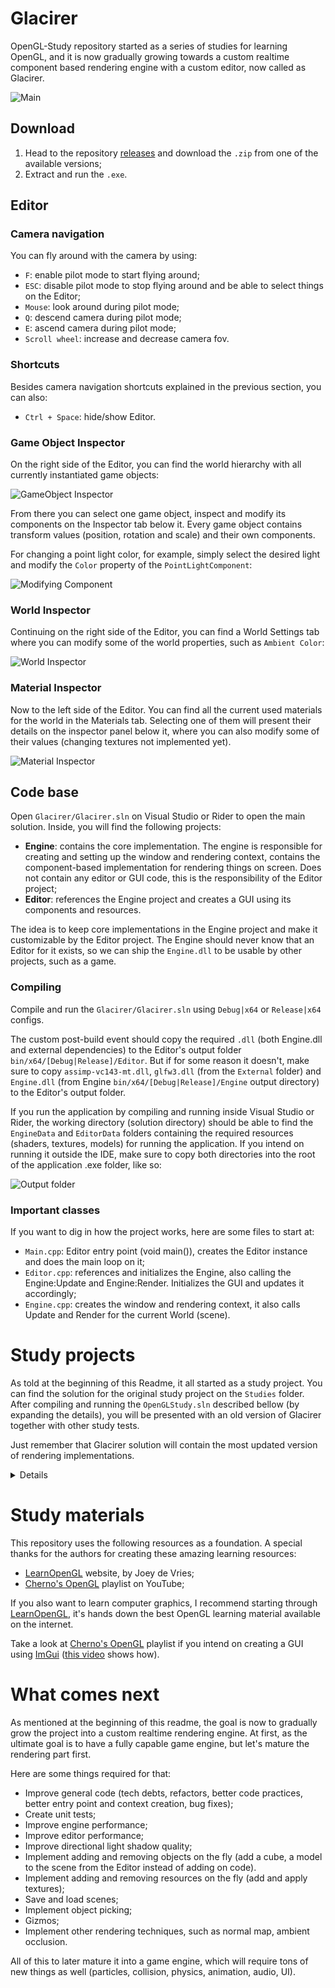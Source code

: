 # Glacirer
 OpenGL-Study repository started as a series of studies for learning OpenGL, and it is now gradually growing towards a custom realtime component based rendering engine with a custom editor, now called as Glacirer.

![Main](Docs/ReadmeResources/Readme_Main.png)

## Download

1. Head to the repository [releases](https://github.com/Nevasca/OpenGL-Study/releases) and download the `.zip` from one of the available versions;
2. Extract and run the `.exe`.

## Editor

### Camera navigation

You can fly around with the camera by using:

* `F`: enable pilot mode to start flying around;
* `ESC`: disable pilot mode to stop flying around and be able to select things on the Editor;
* `Mouse`: look around during pilot mode;
* `Q`: descend camera during pilot mode;
* `E`: ascend camera during pilot mode;
* `Scroll wheel`: increase and decrease camera fov.

### Shortcuts

Besides camera navigation shortcuts explained in the previous section, you can also:

* `Ctrl + Space`: hide/show Editor.

### Game Object Inspector

On the right side of the Editor, you can find the world hierarchy with all currently instantiated game objects:

![GameObject Inspector](Docs/ReadmeResources/Readme_GameObjectInspector.png)

From there you can select one game object, inspect and modify its components on the Inspector tab below it.
Every game object contains transform values (position, rotation and scale) and their own components.

For changing a point light color, for example, simply select the desired light and modify the `Color` property of the `PointLightComponent`: 

![Modifying Component](Docs/ReadmeResources/Readme_ModifyingComponent.png)

### World Inspector

Continuing on the right side of the Editor, you can find a World Settings tab where you can modify some of the world properties, such as `Ambient Color`:

![World Inspector](Docs/ReadmeResources/Readme_WorldInspector.png)

### Material Inspector

Now to the left side of the Editor. You can find all the current used materials for the world in the Materials tab.
Selecting one of them will present their details on the inspector panel below it, where you can also modify some of their values (changing textures not implemented yet).

![Material Inspector](Docs/ReadmeResources/Readme_MaterialInspector.png)

## Code base

Open `Glacirer/Glacirer.sln` on Visual Studio or Rider to open the main solution. Inside, you will find the following projects:
* **Engine**: contains the core implementation. The engine is responsible for creating and setting up the window and rendering context, contains the component-based implementation for rendering things on screen. Does not contain any editor or GUI code, this is the responsibility of the Editor project; 
* **Editor**: references the Engine project and creates a GUI using its components and resources.

The idea is to keep core implementations in the Engine project and make it customizable by the Editor project. The Engine should never know that an Editor for it exists, so we can ship the `Engine.dll` to be usable by other projects, such as a game.  

### Compiling

Compile and run the `Glacirer/Glacirer.sln` using `Debug|x64` or `Release|x64` configs.

The custom post-build event should copy the required `.dll` (both Engine.dll and external dependencies) to the Editor's output folder `bin/x64/[Debug|Release]/Editor`. But if for some reason it doesn't, make sure to copy `assimp-vc143-mt.dll`, `glfw3.dll` (from the `External` folder) and `Engine.dll` (from Engine `bin/x64/[Debug|Release]/Engine` output directory) to the Editor's output folder.

If you run the application by compiling and running inside Visual Studio or Rider, the working directory (solution directory) should be able to find the `EngineData` and `EditorData` folders containing the required resources (shaders, textures, models) for running the application. If you intend on running it outside the IDE, make sure to copy both directories into the root of the application .exe folder, like so:

![Output folder](Docs/ReadmeResources/Readme_GlacirerEditorOutputFolder.png)

### Important classes

If you want to dig in how the project works, here are some files to start at:
* `Main.cpp`: Editor entry point (void main()), creates the Editor instance and does the main loop on it;
* `Editor.cpp`: references and initializes the Engine, also calling the Engine:Update and Engine:Render. Initializes the GUI and updates it accordingly; 
* `Engine.cpp`: creates the window and rendering context, it also calls Update and Render for the current World (scene).

# Study projects
As told at the beginning of this Readme, it all started as a study project. You can find the solution for the original study project on the `Studies` folder.
After compiling and running the `OpenGLStudy.sln` described bellow (by expanding the details), you will be presented with an old version of Glacirer together with other study tests.

Just remember that Glacirer solution will contain the most updated version of rendering implementations.

<details>

## Code base

### Compiling

Open `Studies/OpenGLStudy.sln` on Visual Studio or Rider to open the main solution. Inside, you will find the OpenGLStudy project containing all the study tests, the custom engine and editor code (refactor to split into separate projects in the way).

Compile and run using `Debug|x64` or `Release|x64` configs.

The custom post-build event should copy the required `.dll` external dependencies to the output folder `bin\x64\[Debug|Release]` (assimp for loading 3D models and irrKlang for audio). But if for some reason it doesn't, make sure to copy `assimp-vc143-mt.dll`, `ikpMP3.dll` and `irrKlang.dll` from the `Dependencies` folder to the output folder.

If you run the application by compiling and running inside Visual Studio or Rider, the working directory should be able to find the `OpenGLStudy\res` folder containing the required resources (shaders, textures, models) for running the application. If you intend on running it outside the IDE, make sure to copy the whole `res` directory into the root of the application .exe folder, like so:

![Output folder](Docs/ReadmeResources/Readme_OutputFolder.png)

### Important classes

If you want to dig in how the project works, here are some files to start at:
* `OpenGLStudy.cpp`: application entry point (void main()), creates the context window, setup OpenGL and contains the application loop (update and render calls), calling the current opened test;
* `TestCoreSandbox.cpp`: it's the test opened on application startup. Creates and initializes the World and Editor and spawns the game objects you see in this sandbox scene (cubes, character, lights and so on). On this class you can get a good look on how things work on the custom engine, such as spawning game objects and adding components.
* `World.cpp`: core of the engine. It contains methods for spawning new game objects, update the spawned GameObjects, calls the RenderingSystem to render the MeshComponents.
* `EngineEditor.cpp`: core of the engine editor. Receives a reference for the current World and update the GUI for inspecting game objects, components and resources.

### Folder structure
#### OpenGLStudy
* `src/core`: all custom engine related code resides in this folder, such as `World`, `RenderSystem`, `GameObject` and `Component`, `VertexBuffer` and much more.
* `src/editor`: all editor code resides in this folder, such as `EngineEditor`, `GameObjectInspector`, component inspectors.
* `src/legacy`: legacy abstractions for graphics related things, such as vertex buffer and shader used by early studies. Please check the abstractions implemented inside `src/core` for the more updated version.
* `src/tests`: despite the name, it does not contain unit tests. A Test is an abstraction for a separate application inside the main application, which contains Update and Render methods to be called from the main application loop on `OpenGLStudy.cpp`. In this folder you will find the `TestCoreSandbox.cpp` (the sandbox opened on application startup) and other study tests, such as learning how draw a textured quad on screen on the `Test2DTransform.cpp` test    
* `src/vendor`: external third-party code, such as [glm](https://github.com/g-truc/glm) (mathematics), [imgui](https://github.com/ocornut/imgui) (gui) and [stb_image](https://github.com/nothings/stb/blob/master/stb_image.h) (image loader).


Resources are located at the `res` folder (shaders, models, audio and textures).
#### Dependencies

Third-party dependencies:
* [GLFW](https://www.glfw.org/download.html): window and context creation, user input;
* [Glew](https://glew.sourceforge.net/): exposes OpenGL manufacturer driver implementation;
* [Assimp](https://assimp.org/): model loader;
* [Freetype](https://freetype.org/): text font loader and renderer;
* [irrKlang](https://www.ambiera.com/irrklang/downloads.html): sound engine.

## Accessing other study tests

At the beginning of the study, instead of having an engine to keep adding new features as the study progressed, each topic was implemented on a different test "scene".
To access these studies, expand the Test by clicking on the marked arrow and then on the `<-` button:

![Accessing other tests - 01](Docs/ReadmeResources/Readme_AccessingOtherTests_01.png)

The application will go back to the main menu and from there you can select one of the available tests:

![Accessing other tests - 02](Docs/ReadmeResources/Readme_AccessingOtherTests_02.png)

The startup test is called `CoreSandbox`. `Core` test also uses the Editor and custom engine, but with a simple world.
</details>


# Study materials

This repository uses the following resources as a foundation. A special thanks for the authors for creating these amazing learning resources:

* [LearnOpenGL](https://learnopengl.com/) website, by Joey de Vries;
* [Cherno's OpenGL](https://www.youtube.com/playlist?list=PLlrATfBNZ98foTJPJ_Ev03o2oq3-GGOS2) playlist on YouTube;

If you also want to learn computer graphics, I recommend starting through [LearnOpenGL](https://learnopengl.com/), it's hands down the best OpenGL learning material available on the internet.

Take a look at [Cherno's OpenGL](https://www.youtube.com/playlist?list=PLlrATfBNZ98foTJPJ_Ev03o2oq3-GGOS2) playlist if you intend on creating a GUI using [ImGui](https://github.com/ocornut/imgui) ([this video](https://www.youtube.com/watch?v=nVaQuNXueFw&list=PLlrATfBNZ98foTJPJ_Ev03o2oq3-GGOS2&index=23&ab_channel=TheCherno) shows how).

# What comes next

As mentioned at the beginning of this readme, the goal is now to gradually grow the project into a custom realtime rendering engine. At first, as the ultimate goal is to have a fully capable game engine, but let's mature the rendering part first. 

Here are some things required for that:

* Improve general code (tech debts, refactors, better code practices, better entry point and context creation, bug fixes);
* Create unit tests;
* Improve engine performance;
* Improve editor performance;
* Improve directional light shadow quality;
* Implement adding and removing objects on the fly (add a cube, a model to the scene from the Editor instead of adding on code).
* Implement adding and removing resources on the fly (add and apply textures);
* Save and load scenes;
* Implement object picking;
* Gizmos;
* Implement other rendering techniques, such as normal map, ambient occlusion.

All of this to later mature it into a game engine, which will require tons of new things as well (particles, collision, physics, animation, audio, UI).